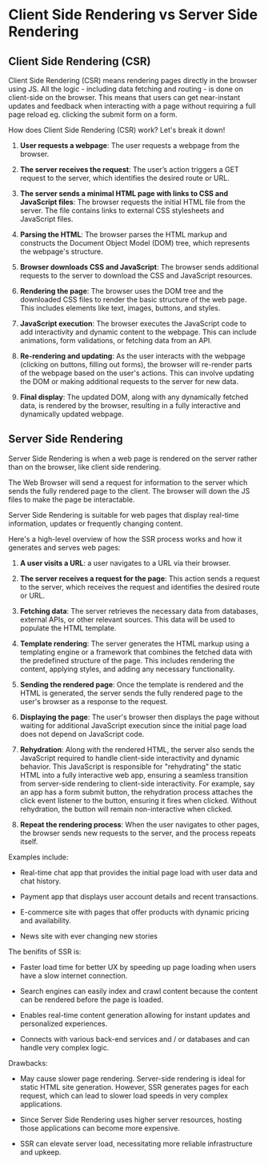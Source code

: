 #  Client Side Rendering vs Server Side Rendering

## Client Side Rendering (CSR)

Client Side Rendering (CSR) means rendering pages directly in the browser using JS.  All the logic - including data fetching and routing - is done on client-side on the browser.  This means that users can get near-instant updates and feedback when interacting with a page without requiring a full page reload eg. clicking the submit form on a form.

How does Client Side Rendering (CSR) work? Let's break it down!

1.    **User requests a webpage**: The user requests a webpage from the browser.

2.    **The server receives the request**: The user’s action triggers a GET request to the server, which identifies the desired route or URL.

3.    **The server sends a minimal HTML page with links to CSS and JavaScript files**: The browser requests the initial HTML file from the server. The file contains links to external CSS stylesheets and JavaScript files.

4.    **Parsing the HTML**: The browser parses the HTML markup and constructs the Document Object Model (DOM) tree, which represents the webpage's structure.

5.    **Browser downloads CSS and JavaScript**: The browser sends additional requests to the server to download the CSS and JavaScript resources.

6.    **Rendering the page**: The browser uses the DOM tree and the downloaded CSS files to render the basic structure of the web page. This includes elements like text, images, buttons, and styles.

7.    **JavaScript execution**: The browser executes the JavaScript code to add interactivity and dynamic content to the webpage. This can include animations, form validations, or fetching data from an API.

8.    **Re-rendering and updating**: As the user interacts with the webpage (clicking on buttons, filling out forms), the browser will re-render parts of the webpage based on the user's actions. This can involve updating the DOM or making additional requests to the server for new data.

9.    **Final display**: The updated DOM, along with any dynamically fetched data, is rendered by the browser, resulting in a fully interactive and dynamically updated webpage.

## Server Side Rendering

Server Side Rendering is when a web page is rendered on the server rather than on the browser, like client side rendering. 

The Web Browser will send a request for information to the server which sends the fully rendered page to the client.  The browser will down the JS files to make the page be interactable. 

Server Side Rendering is suitable for web pages that display real-time information, updates or frequently changing content.

Here's a high-level overview of how the SSR process works and how it generates and serves web pages:

1.    **A user visits a URL**: a user navigates to a URL via their browser.

2.    **The server receives a request for the page**: This action sends a request to the server, which receives the request and identifies the desired route or URL.

3.    **Fetching data**: The server retrieves the necessary data from databases, external APIs, or other relevant sources. This data will be used to populate the HTML template.

4.    **Template rendering**: The server generates the HTML markup using a templating engine or a framework that combines the fetched data with the predefined structure of the page. This includes rendering the content, applying styles, and adding any necessary functionality.

5.    **Sending the rendered page**: Once the template is rendered and the HTML is generated, the server sends the fully rendered page to the user's browser as a response to the request.

6.    **Displaying the page**: The user's browser then displays the page without waiting for additional JavaScript execution since the initial page load does not depend on JavaScript code.

7.    **Rehydration**: Along with the rendered HTML, the server also sends the JavaScript required to handle client-side interactivity and dynamic behavior. This JavaScript is responsible for "rehydrating" the static HTML into a fully interactive web app, ensuring a seamless transition from server-side rendering to client-side interactivity. For example, say an app has a form submit button, the rehydration process attaches the click event listener to the button, ensuring it fires when clicked. Without rehydration, the button will remain non-interactive when clicked.

8.    **Repeat the rendering process**: When the user navigates to other pages, the browser sends new requests to the server, and the process repeats itself.

Examples include:

* Real-time chat app that provides the initial page load with user data and chat history.

* Payment app that displays user account details and recent transactions.

* E-commerce site with pages that offer products with dynamic pricing and availability.

* News site with ever changing new stories

The benifits of SSR is:

* Faster load time for better UX by speeding up page loading when users have a slow internet connection.

* Search engines can easily index and crawl content because the content can be rendered before the page is loaded.

* Enables real-time content generation allowing for instant updates and personalized experiences.

* Connects with various back-end services and / or databases and can handle very complex logic.

Drawbacks:

* May cause slower page rendering. Server-side rendering is ideal for static HTML site generation. However, SSR generates pages for each request, which can lead to slower load speeds in very complex applications. 

* Since Server Side Rendering uses higher server resources, hosting those applications can become more expensive.

* SSR can elevate server load, necessitating more reliable infrastructure and upkeep. 
